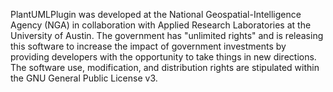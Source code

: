 PlantUMLPlugin was developed at the National Geospatial-Intelligence Agency (NGA) in collaboration with Applied Research Laboratories at the University of Austin. The government has "unlimited rights" and is releasing this software to increase the impact of government investments by providing developers with the opportunity to take things in new directions. The software use, modification, and distribution rights are stipulated within the GNU General Public License v3.

